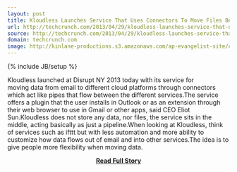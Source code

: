 ```yaml
---
layout: post
title: Kloudless Launches Service That Uses Connectors To Move Files Between Different Cloud Services
url: http://techcrunch.com/2013/04/29/kloudless-launches-service-that-uses-connectors-to-move-files-between-different-cloud-services/
source: http://techcrunch.com/2013/04/29/kloudless-launches-service-that-uses-connectors-to-move-files-between-different-cloud-services/
domain: techcrunch.com
image: http://kinlane-productions.s3.amazonaws.com/ap-evangelist-site/curated/screenshots/8126_techcrunch_com.png
---
```

{% include JB/setup %}<p>Kloudless launched at Disrupt NY 2013 today with its service for moving data from email to different cloud platforms through connectors which act like pipes that flow between the different services.The service offers a plugin that the user installs in Outlook or as an extension through their web browser to use in Gmail or other apps, said CEO Eliot Sun.Kloudless does not store any data, nor files, the service sits in the middle, acting basically as just a pipeline.When looking at Kloudless, think of services such as ifttt but with less automation and more ability to customize how data flows out of email and into other services.The idea is to give people more flexibility when moving data.</p>
<center><p><a href="http://techcrunch.com/2013/04/29/kloudless-launches-service-that-uses-connectors-to-move-files-between-different-cloud-services/" style='padding:25px; font-sze:18px; font-weight: bold;'>Read Full Story</a></p></center>
